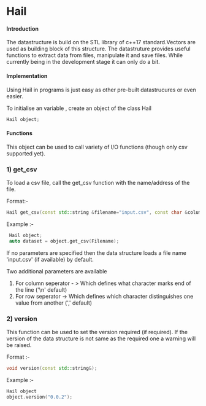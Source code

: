 # Hail


<h4> Introduction </h4>
The datastructure is build on the STL library of c++17 standard.Vectors are used as building block of this structure. The datastruture provides useful functions to extract data from files, manipulate it and save files. While currently being in the development stage it can only do a bit.

<h4>Implementation</h4>
 
 Using Hail in programs is just easy as other pre-built datastrucures or even easier.
 
 To initialise an variable , create an object of the class Hail
 
 ```cpp
 Hail object;
 ```
 
 <h4> Functions </h4>
 This object can be used to call variety of I/O functions (though only csv supported yet).
 
<h3>1) get_csv </h3>
 
 To load a csv file, call the get_csv function with the name/address of the file.
  
Format:- 
```cpp
Hail get_csv(const std::string &filename="input.csv", const char &column_seperator=',', const char &row_seperator='\n');
```
Example :- 

```cpp
 Hail object;
 auto dataset = object.get_csv(Filename);
 ```
 If no parameters are specified then the data structure loads a file name 'input.csv' (if available) by default.
 
 Two additional parameters are available
 1) For column seperator - > Which defines what character marks end of the line ('\n' default)
 2) For row seperator -> Which defines which character distinguishes one value from another (',' default)
 
 <h3>2) version</h4>
 
 This function can be used to set the version required (if required). If the version of the data structure is not same as the required one a warning will be raised.
 
 Format :-
 ```cpp
 void version(const std::string&);
 ```
 Example :-
 
 ```cpp
 Hail object
 object.version("0.0.2");
 ```
